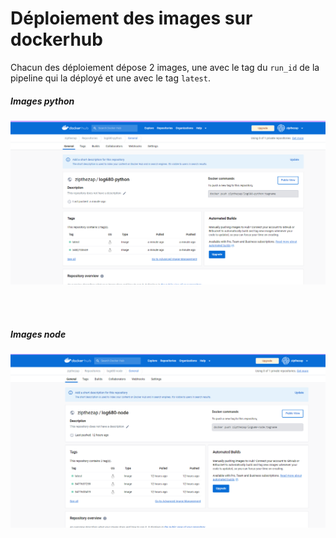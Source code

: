 # Déploiement des images sur dockerhub
Chacun des déploiement dépose 2 images, une avec le tag du `run_id` de la pipeline qui la déployé et une avec le tag `latest`.
##### Images python
![](image/DockerHub_Python.png)

<br><br>
##### Images node
![](image/DockerHub_Node.png)
